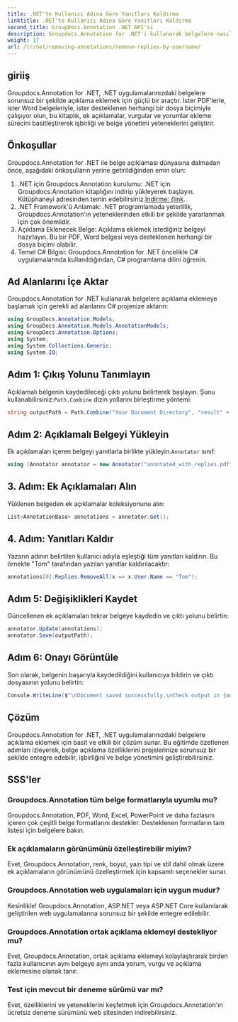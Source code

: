 ```yaml
---
title: .NET'te Kullanıcı Adına Göre Yanıtları Kaldırma
linktitle: .NET'te Kullanıcı Adına Göre Yanıtları Kaldırma
second_title: GroupDocs.Annotation .NET API'si
description: Groupdocs.Annotation for .NET'i kullanarak belgelere nasıl sorunsuz bir şekilde açıklama ekleyeceğinizi öğrenin. Bu güçlü araçla işbirliğini ve belge yönetimini geliştirin.
weight: 17
url: /tr/net/removing-annotations/remove-replies-by-username/
---
```

## giriiş
Groupdocs.Annotation for .NET, .NET uygulamalarınızdaki belgelere sorunsuz bir şekilde açıklama eklemek için güçlü bir araçtır. İster PDF'lerle, ister Word belgeleriyle, ister desteklenen herhangi bir dosya biçimiyle çalışıyor olun, bu kitaplık, ek açıklamalar, vurgular ve yorumlar ekleme sürecini basitleştirerek işbirliği ve belge yönetimi yeteneklerini geliştirir.
## Önkoşullar
Groupdocs.Annotation for .NET ile belge açıklaması dünyasına dalmadan önce, aşağıdaki önkoşulların yerine getirildiğinden emin olun:
1.  .NET için Groupdocs.Annotation kurulumu: .NET için Groupdocs.Annotation kitaplığını indirip yükleyerek başlayın. Kütüphaneyi adresinden temin edebilirsiniz.[İndirme: {link](https://releases.groupdocs.com/annotation/net/).
2. .NET Framework'ü Anlamak: .NET programlamada yeterlilik, Groupdocs.Annotation'ın yeteneklerinden etkili bir şekilde yararlanmak için çok önemlidir.
3. Açıklama Eklenecek Belge: Açıklama eklemek istediğiniz belgeyi hazırlayın. Bu bir PDF, Word belgesi veya desteklenen herhangi bir dosya biçimi olabilir.
4. Temel C# Bilgisi: Groupdocs.Annotation for .NET öncelikle C# uygulamalarında kullanıldığından, C# programlama dilini öğrenin.

## Ad Alanlarını İçe Aktar
Groupdocs.Annotation for .NET kullanarak belgelere açıklama eklemeye başlamak için gerekli ad alanlarını C# projenize aktarın:
```csharp
using GroupDocs.Annotation.Models;
using GroupDocs.Annotation.Models.AnnotationModels;
using GroupDocs.Annotation.Options;
using System;
using System.Collections.Generic;
using System.IO;
```
## Adım 1: Çıkış Yolunu Tanımlayın
 Açıklamalı belgenin kaydedileceği çıktı yolunu belirterek başlayın. Şunu kullanabilirsiniz:`Path.Combine` dizin yollarını birleştirme yöntemi:
```csharp
string outputPath = Path.Combine("Your Document Directory", "result" + Path.GetExtension("input.pdf"));
```
## Adım 2: Açıklamalı Belgeyi Yükleyin
 Ek açıklamaları içeren belgeyi yanıtlarla birlikte yükleyin.`Annotator` sınıf:
```csharp
using (Annotator annotator = new Annotator("annotated_with_replies.pdf"))
```
## 3. Adım: Ek Açıklamaları Alın
Yüklenen belgeden ek açıklamalar koleksiyonunu alın:
```csharp
List<AnnotationBase> annotations = annotator.Get();
```
## 4. Adım: Yanıtları Kaldır
Yazarın adının belirtilen kullanıcı adıyla eşleştiği tüm yanıtları kaldırın. Bu örnekte "Tom" tarafından yazılan yanıtlar kaldırılacaktır:
```csharp
annotations[0].Replies.RemoveAll(x => x.User.Name == "Tom");
```
## Adım 5: Değişiklikleri Kaydet
Güncellenen ek açıklamaları tekrar belgeye kaydedin ve çıktı yolunu belirtin:
```csharp
annotator.Update(annotations);
annotator.Save(outputPath);
```
## Adım 6: Onayı Görüntüle
Son olarak, belgenin başarıyla kaydedildiğini kullanıcıya bildirin ve çıktı dosyasının yolunu belirtin:
```csharp
Console.WriteLine($"\nDocument saved successfully.\nCheck output in {outputPath}.");
```
## Çözüm
Groupdocs.Annotation for .NET, .NET uygulamalarınızdaki belgelere açıklama eklemek için basit ve etkili bir çözüm sunar. Bu eğitimde özetlenen adımları izleyerek, belge açıklama özelliklerini projelerinize sorunsuz bir şekilde entegre edebilir, işbirliğini ve belge yönetimini geliştirebilirsiniz.
## SSS'ler
### Groupdocs.Annotation tüm belge formatlarıyla uyumlu mu?
Groupdocs.Annotation, PDF, Word, Excel, PowerPoint ve daha fazlasını içeren çok çeşitli belge formatlarını destekler. Desteklenen formatların tam listesi için belgelere bakın.
### Ek açıklamaların görünümünü özelleştirebilir miyim?
Evet, Groupdocs.Annotation, renk, boyut, yazı tipi ve stil dahil olmak üzere ek açıklamaların görünümünü özelleştirmek için kapsamlı seçenekler sunar.
### Groupdocs.Annotation web uygulamaları için uygun mudur?
Kesinlikle! Groupdocs.Annotation, ASP.NET veya ASP.NET Core kullanılarak geliştirilen web uygulamalarına sorunsuz bir şekilde entegre edilebilir.
### Groupdocs.Annotation ortak açıklama eklemeyi destekliyor mu?
Evet, Groupdocs.Annotation, ortak açıklama eklemeyi kolaylaştırarak birden fazla kullanıcının aynı belgeye aynı anda yorum, vurgu ve açıklama eklemesine olanak tanır.
### Test için mevcut bir deneme sürümü var mı?
Evet, özelliklerini ve yeteneklerini keşfetmek için Groupdocs.Annotation'ın ücretsiz deneme sürümünü web sitesinden indirebilirsiniz.